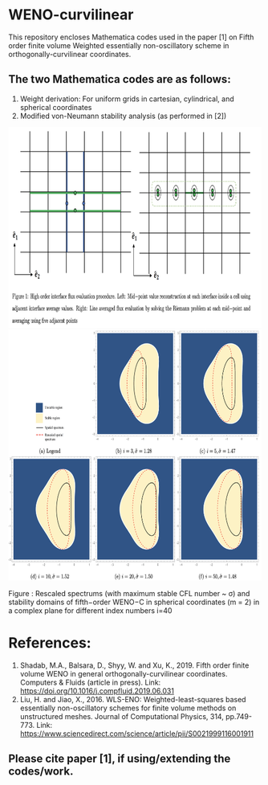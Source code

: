 # WENO-curvilinear
This repository encloses Mathematica codes used in the paper [1] on Fifth order finite volume Weighted essentially non-oscillatory scheme in orthogonally-curvilinear coordinates.

## The two Mathematica codes are as follows:
1. Weight derivation: For uniform grids in cartesian, cylindrical, and spherical coordinates
2. Modified von-Neumann stability analysis (as performed in [2])

<p align="center">
<img src="./Cover_photos/Cover1.png" height="400">
  <img src="./Cover_photos/Cover2.png" height="500">
</p>
Figure : Rescaled spectrums (with maximum stable CFL number ~ σ) and stability domains of fifth−order WENO−C in spherical coordinates (m = 2) in a complex plane for different index numbers i=40





# References:
1. Shadab, M.A., Balsara, D., Shyy, W. and Xu, K., 2019. Fifth order finite volume WENO in general orthogonally-curvilinear coordinates. Computers & Fluids (article in press). Link: https://doi.org/10.1016/j.compfluid.2019.06.031
2. Liu, H. and Jiao, X., 2016. WLS-ENO: Weighted-least-squares based essentially non-oscillatory schemes for finite volume methods on unstructured meshes. Journal of Computational Physics, 314, pp.749-773. Link: https://www.sciencedirect.com/science/article/pii/S0021999116001911 


## Please cite paper [1], if using/extending the codes/work.
